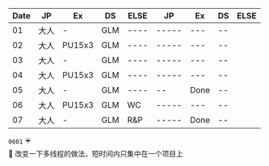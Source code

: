 | Date        |   JP           | Ex  |DS|ELSE|JP | Ex  |DS|ELSE|
| ------------- |-------------|-----|---|--|----|-----|---|--|
| 01      | 大人    | -|GLM|----|-----|---|--|
| 02     | 大人     |  PU15x3|GLM|----|-----|---|--|
| 03     | 大人     |  - |GLM|----|-----|---|--|
| 04      | 大人    | PU15x3|GLM|----|-----|---|--|
| 05      | 大人    |  - |GLM|----|--|Done|--|
| 06      | 大人   |  PU15x3|GLM|WC|-----|---|--|
| 07      | 大人    |  - |GLM|R&P|-----|Done|--|

``0601`` :umbrella:   
 :memo: 改变一下多线程的做法，短时间内只集中在一个项目上   
